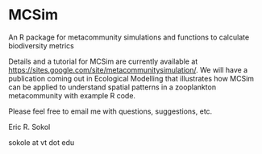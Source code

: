 MCSim
=====

An R package for metacommunity simulations and functions to calculate biodiversity metrics

Details and a tutorial for MCSim are currently available at https://sites.google.com/site/metacommunitysimulation/. We will have a publication coming out in Ecological Modelling that illustrates how MCSim can be applied to understand spatial patterns in a zooplankton metacommunity with example R code. 

Please feel free to email me with questions, suggestions, etc. 

Eric R. Sokol

sokole at vt dot edu
